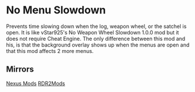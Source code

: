 # No Menu Slowdown

Prevents time slowing down when the log, weapon wheel, or the satchel is open. It is like vStar925's No Weapon Wheel Slowdown 1.0.0 mod but it does not require Cheat Engine. The only difference between this mod and his, is that the background overlay shows up when the menus are open and that this mod affects 2 more menus.

## Mirrors

[Nexus Mods](https://www.nexusmods.com/reddeadredemption2/mods/1101/)
[RDR2Mods](https://www.rdr2mods.com/downloads/rdr2/scripts/242-no-menu-slowdown/)
